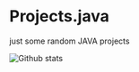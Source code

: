 # Projects.java

just some random JAVA projects

![Github stats](https://github-readme-stats.vercel.app/api?username=kxnyshk&theme=tokyonight)
